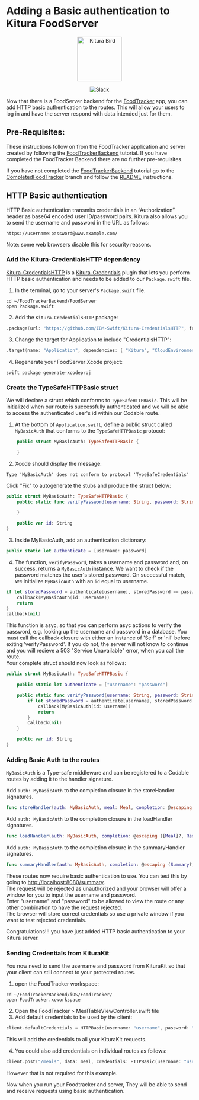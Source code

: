 # Adding a Basic authentication to Kitura FoodServer

<p align="center">
<img src="https://www.ibm.com/cloud-computing/bluemix/sites/default/files/assets/page/catalog-swift.svg" width="120" alt="Kitura Bird">
</p>

<p align="center">
<a href= "http://swift-at-ibm-slack.mybluemix.net/">
<img src="http://swift-at-ibm-slack.mybluemix.net/badge.svg"  alt="Slack">
</a>
</p>

Now that there is a FoodServer backend for the [FoodTracker](https://github.com/IBM/FoodTrackerBackend) app, you can add HTTP basic authentication to the routes. This will allow your users to log in and have the server respond with data intended just for them.


## Pre-Requisites:
These instructions follow on from the FoodTracker application and server created by following the [FoodTrackerBackend](https://github.com/IBM/FoodTrackerBackend) tutorial. If you have completed the FoodTracker Backend there are no further pre-requisites.

If you have not completed the [FoodTrackerBackend](https://github.com/IBM/FoodTrackerBackend) tutorial go to the [CompletedFoodTracker](https://github.com/IBM/FoodTrackerBackend/tree/CompletedFoodTracker) branch and follow the [README](https://github.com/IBM/FoodTrackerBackend/blob/CompletedFoodTracker/README.md) instructions.

## HTTP Basic authentication

HTTP Basic authentication transmits credentials in an “Authorization” header as base64 encoded user ID/password pairs. Kitura also allows you to send the username and password in the URL as follows:
```
https://username:password@www.example.com/
```
Note: some web browsers disable this for security reasons.

### Add the Kitura-CredentialsHTTP dependency
[Kitura-CredentialsHTTP](https://github.com/IBM-Swift/Kitura-CredentialsHTTP) is a [Kitura-Credentials](https://github.com/IBM-Swift/Kitura-Credentials) plugin that lets you perform HTTP basic authentication and needs to be added to our `Package.swift` file.

1. In the terminal, go to your server's `Package.swift` file.
```
cd ~/FoodTrackerBackend/FoodServer
open Package.swift
```
2. Add the `Kitura-CredentialsHTTP` package:
```swift
.package(url: "https://github.com/IBM-Swift/Kitura-CredentialsHTTP", from: "2.1.0")
```
3. Change the target for Application to include "CredentialsHTTP":
```swift
.target(name: "Application", dependencies: [ "Kitura", "CloudEnvironment", "SwiftMetrics", "Health", "SwiftKueryORM", "SwiftKueryPostgreSQL", "CredentialsHTTP"]),
```
4. Regenerate your FoodServer Xcode project:
```
swift package generate-xcodeproj
```

### Create the TypeSafeHTTPBasic struct

We will declare a struct which conforms to `TypeSafeHTTPBasic`. This will be initialized when our route is successfully authenticated and we will be able to access the authenticated user's id within our Codable route.
1. At the bottom of `Application.swift`, define a public struct called `MyBasicAuth` that conforms to the `TypeSafeHTTPBasic` protocol:
```swift
    public struct MyBasicAuth: TypeSafeHTTPBasic {

    }
```
2. Xcode should display the message:
```
Type 'MyBasicAuth' does not conform to protocol 'TypeSafeCredentials'
```
Click "Fix" to autogenerate the stubs and produce the struct below:
```swift
public struct MyBasicAuth: TypeSafeHTTPBasic {
    public static func verifyPassword(username: String, password: String, callback: @escaping (MyBasicAuth?) -> Void) {

    }

    public var id: String
}
```
3. Inside MyBasicAuth, add an authentication dictionary:
```swift
public static let authenticate = [username: password]
```
4. The function, `verifyPassword`, takes a username and password and, on success, returns a `MyBasicAuth` instance. We want to check if the password matches the user's stored password. On successful match, we initialize `MyBasicAuth` with an `id` equal to username.
```swift
if let storedPassword = authenticate[username], storedPassword == password {
    callback(MyBasicAuth(id: username))
    return
}
callback(nil)
```
This function is asyc, so that you can perform asyc actions to verify the password, e.g. looking up the username and password in a database. You must call the callback closure with either an instance of 'Self' or 'nil' before exiting 'verifyPassword'. If you do not, the server will not know to continue and you will recieve a 503 "Service Unavailable" error, when you call the route.  
Your complete struct should now look as follows:
```swift
public struct MyBasicAuth: TypeSafeHTTPBasic {

    public static let authenticate = ["username": "password"]

    public static func verifyPassword(username: String, password: String, callback: @escaping (MyBasicAuth?) -> Void) {
        if let storedPassword = authenticate[username], storedPassword == password {
            callback(MyBasicAuth(id: username))
            return
        }
        callback(nil)
    }

    public var id: String
}
```

### Adding Basic Auth to the routes

`MyBasicAuth` is a Type-safe middleware and can be registered to a Codable routes by adding it to the handler signature.

Add `auth: MyBasicAuth` to the completion closure in the storeHandler signatures.
```swift
func storeHandler(auth: MyBasicAuth, meal: Meal, completion: @escaping (Meal?, RequestError?) -> Void ) {
```
Add `auth: MyBasicAuth` to the completion closure in the loadHandler signatures.
```swift
func loadHandler(auth: MyBasicAuth, completion: @escaping ([Meal]?, RequestError?) -> Void ) {
```
Add `auth: MyBasicAuth` to the completion closure in the summaryHandler signatures.
```swift
func summaryHandler(auth: MyBasicAuth, completion: @escaping (Summary?, RequestError?) -> Void ) {
```

These routes now require basic authentication to use. You can test this by going to [http://localhost:8080/summary](http://localhost:8080/summary).  
The request will be rejected as unauthorized and your browser will offer a window for you to input the username and password.  
Enter "username" and "password" to be allowed to view the route or any other combination to have the request rejected.  
The browser will store correct credentials so use a private window if you want to test rejected credentials.

Congratulations!!! you have just added HTTP basic authentication to your Kitura server.

### Sending Credentials from KituraKit

You now need to send the username and password from KituraKit so that your client can still connect to your protected routes.

1. open the FoodTracker workspace:
```
cd ~/FoodTrackerBackend/iOS/FoodTracker/  
open FoodTracker.xcworkspace
```
2. Open the FoodTracker > MealTableViewController.swift file
3. Add default credentials to be used by the client:
```swift
client.defaultCredentials = HTTPBasic(username: "username", password: "password")
```
This will add the credentials to all your KituraKit requests.  

4. You could also add credentials on individual routes as follows:
```swift
client.post("/meals", data: meal, credentials: HTTPBasic(username: "username", password: "password"))
```
However that is not required for this example.  

Now when you run your Foodtracker and server, They will be able to send and receive requests using basic authentication.
